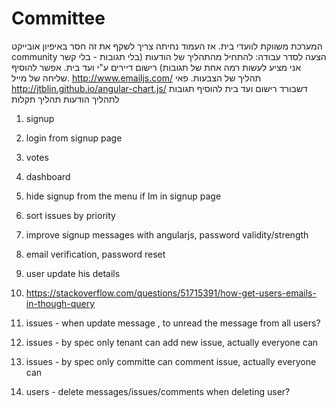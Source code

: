 # Committee
המערכת משווקת לוועדי בית. אז העמוד נחיתה צריך לשקף את זה
חסר באיפיון אובייקט community
הצעה לסדר עבודה:
להתחיל מהתהליך של הודעות (בלי תגובות - בלי קשר אני מציע לעשות רמה אחת של תגובות)
רישום דיירים ע"י ועד בית. אפשר להוסיף שליחה של מייל. http://www.emailjs.com/
תהליך של הצבעות. פאי http://jtblin.github.io/angular-chart.js/
דשבורד
רישום ועד בית
להוסיף תגובות לתהליך הודעות
תהליך תקלות



1. signup
2. login from signup page
3. votes
4. dashboard
5. hide signup from the menu if Im in signup page
6. sort issues by priority
7. improve signup messages with angularjs, password validity/strength
8. email verification, password reset
9. user update his details
10. https://stackoverflow.com/questions/51715391/how-get-users-emails-in-though-query


2. issues - when update message , to unread the message from all users?
3. issues - by spec only tenant can add new issue, actually everyone can
4. issues - by spec only committe can comment issue, actually everyone can
6. users - delete messages/issues/comments when deleting user?

